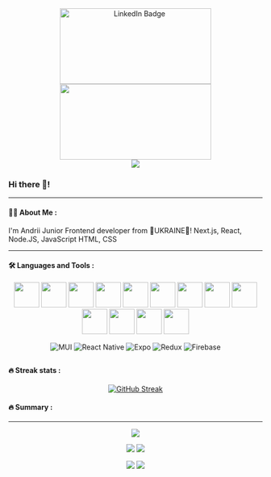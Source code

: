 <div  align="center">
<img src="https://i.gifer.com/Bm1J.gif" width="300" height="150" alt="LinkedIn Badge"/>
</div>

<div align="center">
  <img src="https://media.giphy.com/media/dWesBcTLavkZuG35MI/giphy.gif" width="300" height="150"/>
</div>

<div id="badges" align="center">
  <a href="https://www.linkedin.com/in/andrii-beznosov/">
    <img src="https://img.shields.io/badge/LinkedIn-blue?style=for-the-badge&logo=linkedin&logoColor=white" />
  </a>

</div>

### Hi there 👋!

---

#### :woman_technologist: About Me :

I'm Andrii Junior Frontend developer from :blue_heart:UKRAINE:yellow_heart:! Next.js, React, Node.JS, JavaScript HTML, CSS

---

#### :hammer_and_wrench: Languages and Tools :

<div id="badges" align="center">
<img src="https://cdn.jsdelivr.net/gh/devicons/devicon/icons/javascript/javascript-original.svg" width=50/> 
<img src="https://cdn.jsdelivr.net/gh/devicons/devicon/icons/html5/html5-plain-wordmark.svg" width=50/>
<img src="https://cdn.jsdelivr.net/gh/devicons/devicon/icons/css3/css3-plain-wordmark.svg"  width=50/>
<img src="https://cdn.jsdelivr.net/gh/devicons/devicon/icons/sass/sass-original.svg" width=50 />
<img src="https://cdn.jsdelivr.net/gh/devicons/devicon/icons/react/react-original-wordmark.svg" width=50 />
<img src="https://cdn.jsdelivr.net/gh/devicons/devicon/icons/redux/redux-original.svg" width=50/>
<img src="https://cdn.jsdelivr.net/gh/devicons/devicon/icons/npm/npm-original-wordmark.svg" width=50/>
<img src="https://cdn.jsdelivr.net/gh/devicons/devicon/icons/nodejs/nodejs-original-wordmark.svg"  width=50/>
<img src="https://cdn.jsdelivr.net/gh/devicons/devicon/icons/express/express-original.svg" width=50/>
<img src="https://cdn.jsdelivr.net/gh/devicons/devicon/icons/webpack/webpack-plain-wordmark.svg"  width=50/>
<img src="https://cdn.jsdelivr.net/gh/devicons/devicon/icons/git/git-plain-wordmark.svg" width=50/>
<img src="https://cdn.jsdelivr.net/gh/devicons/devicon/icons/github/github-original-wordmark.svg" width=50/>
<img src="https://cdn.jsdelivr.net/gh/devicons/devicon/icons/figma/figma-original.svg" width=50/>
</div>
<div id="badges" align="center">

![MUI](https://img.shields.io/badge/MUI-%230081CB.svg?style=for-the-badge&logo=mui&logoColor=white) ![React Native](https://img.shields.io/badge/react_native-%2320232a.svg?style=for-the-badge&logo=react&logoColor=%2361DAFB) ![Expo](https://img.shields.io/badge/expo-1C1E24?style=for-the-badge&logo=expo&logoColor=#D04A37) ![Redux](https://img.shields.io/badge/redux-%23593d88.svg?style=for-the-badge&logo=redux&logoColor=white) ![Firebase](https://img.shields.io/badge/Firebase-039BE5?style=for-the-badge&logo=Firebase&logoColor=white)

## </div>

#### :fire: Streak stats :

<div id="badges" align="center">

[![GitHub Streak](https://github-readme-streak-stats.herokuapp.com/?user=DenverCoder1&theme=github-light)](https://git.io/streak-stats)

</div>

#### :fire: Summary :

---

<div id="badges" align="center">

![](https://github-profile-summary-cards.vercel.app/api/cards/profile-details?username=AndriiBeznosov&theme=github)

![](https://github-profile-summary-cards.vercel.app/api/cards/most-commit-language?username=AndriiBeznosov&theme=github) ![](https://github-profile-summary-cards.vercel.app/api/cards/repos-per-language?username=AndriiBeznosov&theme=github)

![](https://github-profile-summary-cards.vercel.app/api/cards/stats?username=AndriiBeznosov&theme=github) ![](https://github-profile-summary-cards.vercel.app/api/cards/productive-time?username=AndriiBeznosov&theme=github)

</div>

<!--
**AndriiBeznosov/AndriiBeznosov** is a ✨ _special_ ✨ repository because its `README.md` (this file) appears on your GitHub profile.

Here are some ideas to get you started:

- 🔭 I’m currently working on ...
- 🌱 I’m currently learning ...
- 👯 I’m looking to collaborate on ...
- 🤔 I’m looking for help with ...
- 💬 Ask me about ...
- 📫 How to reach me: ...
- 😄 Pronouns: ...
- ⚡ Fun fact: ...
-->
